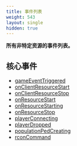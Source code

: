 ```yaml
---
title: 事件列表
weight: 543
layout: single
hidden: true
---
```


**所有非特定资源的事件列表。**

核心事件
-----------

- [gameEventTriggered](./gameEventTriggered)
- [onClientResourceStart](./onClientResourceStart)
- [onClientResourceStop](./onClientResourceStop)
- [onResourceStart](./onResourceStart)
- [onResourceStarting](./onResourceStarting)
- [onResourceStop](./onResourceStop)
- [playerConnecting](./playerConnecting)
- [playerDropped](./playerDropped)
- [populationPedCreating](./populationPedCreating)
- [rconCommand](./rconCommand)
